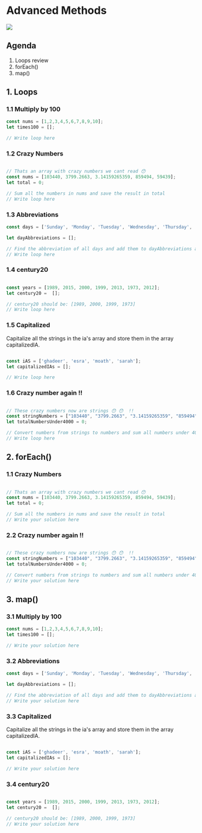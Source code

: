 # Advanced Methods

![](https://jatinmandav.files.wordpress.com/2017/01/i-heard-you-like-arrays-so-i-put-an-array-in-your-array-so-you-c.jpg?w=383&h=383)


## Agenda
1. Loops review
2. forEach()
3. map()


## 1. Loops


### 1.1 Multiply by 100 

```js
const nums = [1,2,3,4,5,6,7,8,9,10];
let times100 = [];

// Write loop here

```

### 1.2 Crazy Numbers
```js

// Thats an array with crazy numbers we cant read 😯
const nums = [103440, 3799.2663, 3.14159265359, 859494, 59439];
let total = 0;

// Sum all the numbers in nums and save the result in total
// Write loop here

```


### 1.3 Abbreviations
```js
const days = ['Sunday', 'Monday', 'Tuesday', 'Wednesday', 'Thursday', 'Friday', 'Saturday'];

let dayAbbreviations = [];

// Find the abbreviation of all days and add them to dayAbbreviations array
// Write loop here
```


### 1.4 century20
```js

const years = [1989, 2015, 2000, 1999, 2013, 1973, 2012];
let century20 =  []; 

// century20 should be: [1989, 2000, 1999, 1973]
// Write loop here

```



### 1.5 Capitalized 

Capitalize all the strings in the ia's array and store them in the array capitalizedIA.


```js

const iAS = ['ghadeer', 'esra', 'moath', 'sarah'];
let capitalizedIAs = [];

// Write loop here

```


### 1.6 Crazy number again !!

```js

// These crazy numbers now are strings 😯 😯  !!  
const stringNumbers = ["103440", "3799.2663", "3.14159265359", "859494", "59439"];
let totalNumbersUnder4000 = 0;

// Convert numbers from strings to numbers and sum all numbers under 4000 and store them in totalNumbersUnder4000
// Write loop here

```


## 2. forEach()

### 1.1 Crazy Numbers
```js

// Thats an array with crazy numbers we cant read 😯
const nums = [103440, 3799.2663, 3.14159265359, 859494, 59439];
let total = 0;

// Sum all the numbers in nums and save the result in total
// Write your solution here

```

### 2.2 Crazy number again !!

```js

// These crazy numbers now are strings 😯 😯  !!  
const stringNumbers = ["103440", "3799.2663", "3.14159265359", "859494", "59439"];
let totalNumbersUnder4000 = 0;

// Convert numbers from strings to numbers and sum all numbers under 4000 and store them in totalNumbersUnder4000
// Write your solution here

```

## 3. map()

### 3.1 Multiply by 100 

```js
const nums = [1,2,3,4,5,6,7,8,9,10];
let times100 = [];

// Write your solution here

```

### 3.2 Abbreviations
```js
const days = ['Sunday', 'Monday', 'Tuesday', 'Wednesday', 'Thursday', 'Friday', 'Saturday'];

let dayAbbreviations = [];

// Find the abbreviation of all days and add them to dayAbbreviations array
// Write your solution here
```

### 3.3 Capitalized 

Capitalize all the strings in the ia's array and store them in the array capitalizedIA.


```js

const iAS = ['ghadeer', 'esra', 'moath', 'sarah'];
let capitalizedIAs = [];

// Write your solution here

```

### 3.4 century20
```js

const years = [1989, 2015, 2000, 1999, 2013, 1973, 2012];
let century20 =  []; 

// century20 should be: [1989, 2000, 1999, 1973]
// Write your solution here

```